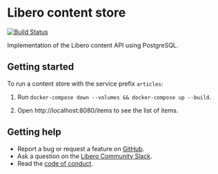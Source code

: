 Libero content store
====================

[![Build Status](https://travis-ci.com/libero/content-store.svg?branch=master)](https://travis-ci.com/libero/content-store)

Implementation of the Libero content API using PostgreSQL.

Getting started
---------------

To run a content store with the service prefix `articles`:

1. Run `docker-compose down --volumes && docker-compose up --build`.

2. Open http://localhost:8080/items to see the list of items.

Getting help
------------

- Report a bug or request a feature on [GitHub](https://github.com/libero/libero/issues/new/choose).
- Ask a question on the [Libero Community Slack](https://libero.pub/join-slack).
- Read the [code of conduct](https://libero.pub/code-of-conduct).
